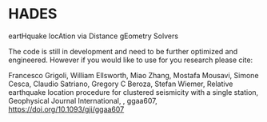 # HADES
eartHquake locAtion via Distance gEometry Solvers

The code is still in development and need to be further optimized and engineered.
However if you would like to use for you research please cite:

Francesco Grigoli, William Ellsworth, Miao Zhang, Mostafa Mousavi, Simone Cesca, Claudio Satriano, Gregory C Beroza, Stefan Wiemer, Relative earthquake location procedure for clustered seismicity with a single station, Geophysical Journal International, , ggaa607, https://doi.org/10.1093/gji/ggaa607

